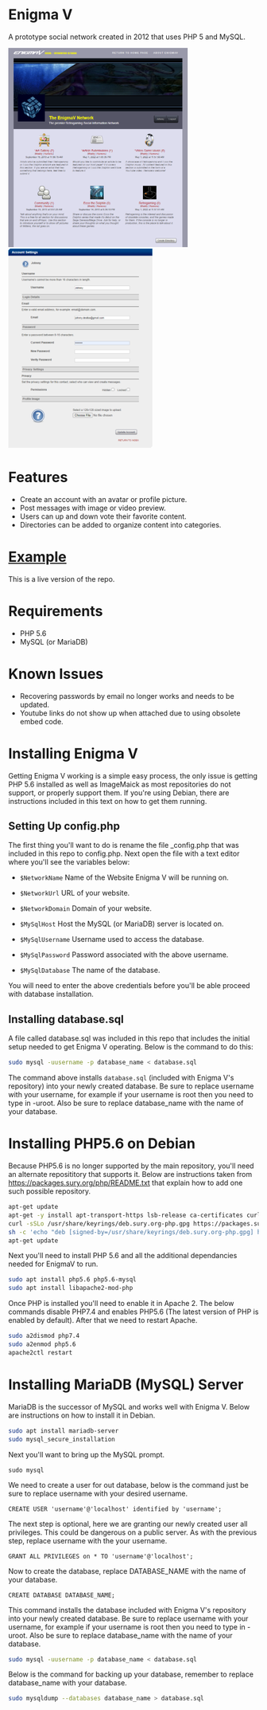 # Enigma V
A prototype social network created in 2012 that uses PHP 5 and MySQL. 

<img style="height: 400px;" src="https://raw.githubusercontent.com/JohnnyLdeAlba/enigmav/master/enigmav-landing.png" /> <img style="height: 400px;" src="https://raw.githubusercontent.com/JohnnyLdeAlba/enigmav/master/enigmav-edit.png" />

# Features

- Create an account with an avatar or profile picture.
- Post messages with image or video preview.
- Users can up and down vote their favorite content.
- Directories can be added to organize content into categories.

# [Example](https://enigmav.nexusultima.com)

This is a live version of the repo.

# Requirements

- PHP 5.6
- MySQL (or MariaDB)

# Known Issues

- Recovering passwords by email no longer works and needs to be updated.
- Youtube links do not show up when attached due to using obsolete embed code.

# Installing Enigma V

Getting Enigma V working is a simple easy process, the only issue is getting PHP 5.6 installed
as well as ImageMaick as most repositories do not support, or properly support them. If you're
using Debian, there are instructions included in this text on how to get them
running.

## Setting Up config.php

The first thing you'll want to do is rename the file _config.php that was included in this repo to config.php. 
Next open the file with a text editor where you'll see the variables below:

- `$NetworkName` Name of the Website Enigma V will be running on.
- `$NetworkUrl` URL of your website.
- `$NetworkDomain` Domain of your website.

- `$MySqlHost` Host the MySQL (or MariaDB) server is located on.
- `$MySqlUsername` Username used to access the database.
- `$MySqlPassword` Password associated with the above username.
- `$MySqlDatabase` The name of the database.

You will need to enter the above credentials before you'll be able proceed with database installation.

## Installing database.sql

A file called database.sql was included in this repo that includes the initial setup needed
to get Enigma V operating. Below is the command to do this:

```bash
sudo mysql -uusername -p database_name < database.sql
```

The command above installs `database.sql` (included with Enigma V's repository)
into your newly created database. Be sure to replace username with your
username, for example if your username is root then you need to type in
-uroot. Also be sure to replace database_name with the name of your database.

# Installing PHP5.6 on Debian

Because PHP5.6 is no longer supported by the main repository, you'll need an alternate reposititory that supports it.
Below are instructions taken from https://packages.sury.org/php/README.txt that explain how to add one such possible repository.

```bash
apt-get update
apt-get -y install apt-transport-https lsb-release ca-certificates curl
curl -sSLo /usr/share/keyrings/deb.sury.org-php.gpg https://packages.sury.org/php/apt.gpg
sh -c 'echo "deb [signed-by=/usr/share/keyrings/deb.sury.org-php.gpg] https://packages.sury.org/php/ $(lsb_release -sc) main" > /etc/apt/sources.list.d/php.list'
apt-get update
```

Next you'll need to install PHP 5.6 and all the additional dependancies needed for EnigmaV to run.

```bash
sudo apt install php5.6 php5.6-mysql
sudo apt install libapache2-mod-php
```

Once PHP is installed you'll need to enable it in Apache 2. The below commands disable PHP7.4 and enables PHP5.6 (The latest version of PHP is enabled by default).
After that we need to restart Apache.

```bash
sudo a2dismod php7.4
sudo a2enmod php5.6
apache2ctl restart
```

# Installing MariaDB (MySQL) Server

MariaDB is the successor of MySQL and works well with Enigma V. Below are instructions on how to install it in Debian.

```bash
sudo apt install mariadb-server
sudo mysql_secure_installation
```

Next you'll want to bring up the MySQL prompt.

```
sudo mysql
```

We need to create a user for out database, below is the command just be sure to replace
username with your desired username.

```mysql
CREATE USER 'username'@'localhost' identified by 'username';
```

The next step is optional, here we are granting our newly created user all privileges. 
This could be dangerous on a public server. As with the previous step, replace username
with the your username.

```mysql
GRANT ALL PRIVILEGES on * TO 'username'@'localhost';
```

Now to create the database, replace DATABASE_NAME with the name
of your database.

```mysql
CREATE DATABASE DATABASE_NAME;
```

This command installs the database included with Enigma V's repository
into your newly created database. Be sure to replace username with your
username, for example if your username is root then you need to type in
-uroot. Also be sure to replace database_name with the name of your database.

```bash
sudo mysql -uusername -p database_name < database.sql
```

Below is the command for backing up your database, remember
to replace database_name with your database.

```bash
sudo mysqldump --databases database_name > database.sql
```
